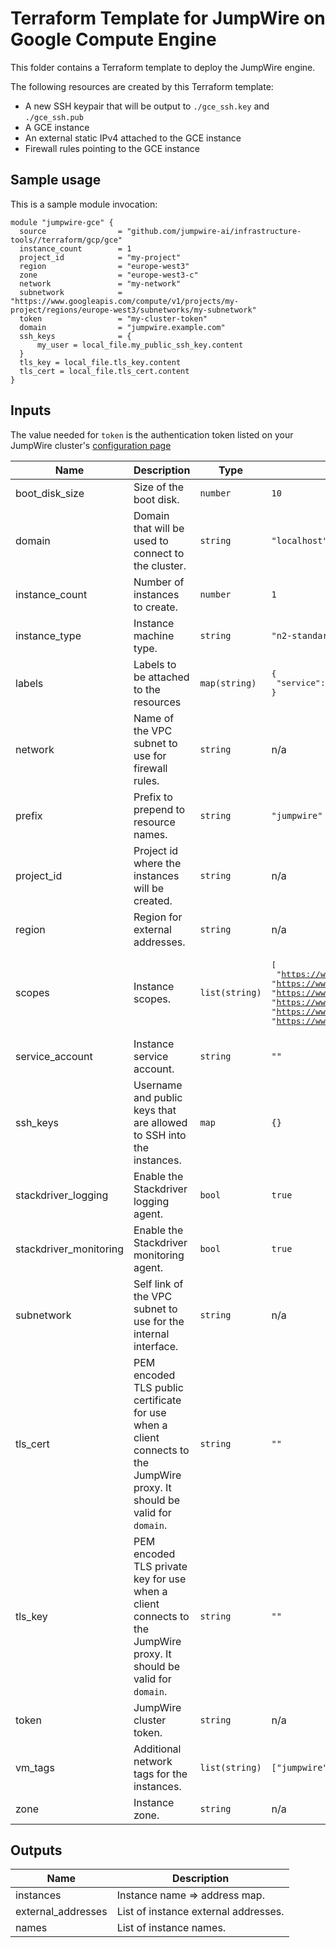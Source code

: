 # Terraform Template for JumpWire on Google Compute Engine

This folder contains a Terraform template to deploy the JumpWire engine.

The following resources are created by this Terraform template:
- A new SSH keypair that will be output to `./gce_ssh.key` and `./gce_ssh.pub`
- A GCE instance
- An external static IPv4 attached to the GCE instance
- Firewall rules pointing to the GCE instance

## Sample usage

This is a sample module invocation:

```hcl
module "jumpwire-gce" {
  source                = "github.com/jumpwire-ai/infrastructure-tools//terraform/gcp/gce"
  instance_count        = 1
  project_id            = "my-project"
  region                = "europe-west3"
  zone                  = "europe-west3-c"
  network               = "my-network"
  subnetwork            = "https://www.googleapis.com/compute/v1/projects/my-project/regions/europe-west3/subnetworks/my-subnetwork"
  token                 = "my-cluster-token"
  domain                = "jumpwire.example.com"
  ssh_keys              = {
      my_user = local_file.my_public_ssh_key.content
  }
  tls_key = local_file.tls_key.content
  tls_cert = local_file.tls_cert.content
}
```

## Inputs

The value needed for `token` is the authentication token listed on your JumpWire cluster's [configuration page](https://app.jumpwire.io/clusters)


| Name | Description | Type | Default | Required |
|------|-------------|------|---------|:--------:|
| boot\_disk\_size | Size of the boot disk. | `number` | `10` | no |
| domain | Domain that will be used to connect to the cluster. | `string` | `"localhost"` | no |
| instance\_count | Number of instances to create. | `number` | `1` | no |
| instance\_type | Instance machine type. | `string` | `"n2-standard-4"` | no |
| labels | Labels to be attached to the resources | `map(string)` | <pre>{<br>  "service": "jumpwire"<br>}</pre> | no |
| network | Name of the VPC subnet to use for firewall rules. | `string` | n/a | yes |
| prefix | Prefix to prepend to resource names. | `string` | `"jumpwire"` | no |
| project\_id | Project id where the instances will be created. | `string` | n/a | yes |
| region | Region for external addresses. | `string` | n/a | yes |
| scopes | Instance scopes. | `list(string)` | <pre>[<br>  "https://www.googleapis.com/auth/devstorage.read_only",<br>  "https://www.googleapis.com/auth/logging.write",<br>  "https://www.googleapis.com/auth/monitoring.write",<br>  "https://www.googleapis.com/auth/service.management.readonly",<br>  "https://www.googleapis.com/auth/servicecontrol",<br>  "https://www.googleapis.com/auth/trace.append"<br>]</pre> | no |
| service\_account | Instance service account. | `string` | `""` | no |
| ssh\_keys | Username and public keys that are allowed to SSH into the instances. | `map` | `{}` | no |
| stackdriver\_logging | Enable the Stackdriver logging agent. | `bool` | `true` | no |
| stackdriver\_monitoring | Enable the Stackdriver monitoring agent. | `bool` | `true` | no |
| subnetwork | Self link of the VPC subnet to use for the internal interface. | `string` | n/a | yes |
| tls\_cert | PEM encoded TLS public certificate for use when a client connects to the JumpWire proxy. It should be valid for `domain`. | `string` | `""` | no |
| tls\_key | PEM encoded TLS private key for use when a client connects to the JumpWire proxy. It should be valid for `domain`. | `string` | `""` | no |
| token | JumpWire cluster token. | `string` | n/a | yes |
| vm\_tags | Additional network tags for the instances. | `list(string)` | `["jumpwire"]` | no |
| zone | Instance zone. | `string` | n/a | yes |

## Outputs

| Name | Description |
|------|-------------|
| instances | Instance name => address map. |
| external\_addresses | List of instance external addresses. |
| names | List of instance names. |
